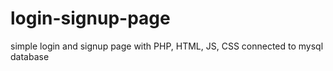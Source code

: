 # login-signup-page
simple  login and signup page with PHP, HTML, JS, CSS connected to mysql database
